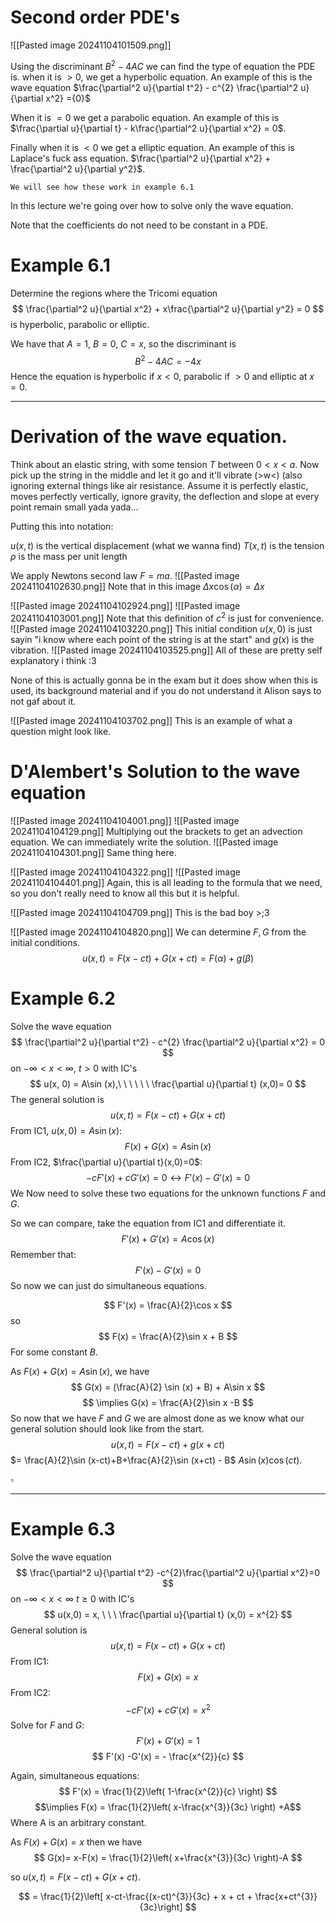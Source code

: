 # Second order PDE's

![[Pasted image 20241104101509.png]]

Using the discriminant $B^{2} - 4AC$ we can find the type of equation the PDE is. when it is $> 0$, we get a hyperbolic equation. An example of this is the wave equation $\frac{\partial^2 u}{\partial t^2} - c^{2} \frac{\partial^2 u}{\partial x^2} ={0}$

When it is $= 0$ we get a parabolic equation. An example of this is $\frac{\partial u}{\partial t} - k\frac{\partial^2 u}{\partial x^2} = 0$.

Finally when it is $<0$ we get a elliptic equation. An example of this is Laplace's fuck ass equation. $\frac{\partial^2 u}{\partial x^2} + \frac{\partial^2 u}{\partial y^2}$.

	We will see how these work in example 6.1

In this lecture we're going over how to solve only the wave equation.

Note that the coefficients do not need to be constant in a PDE.

# Example 6.1

Determine the regions where the Tricomi equation $$
\frac{\partial^2 u}{\partial x^2} + x\frac{\partial^2 u}{\partial y^2} = 0
$$
is hyperbolic, parabolic or elliptic.

We have that $A = 1$, $B = 0$, $C=x$, so the discriminant is $$
B^{2} - 4AC = -4x
$$
Hence the equation is hyperbolic if $x < 0$, parabolic if $>0$ and elliptic at $x=0$.

---

# Derivation of the wave equation.

Think about an elastic string, with some tension $T$ between $0<x<a$. Now pick up the string in the middle and let it go and it'll vibrate (>w<) (also ignoring external things like air resistance.
Assume it is perfectly elastic, moves perfectly vertically, ignore gravity, the deflection and slope at every point remain small yada yada...

Putting this into notation:

$u(x,t)$ is the vertical displacement (what we wanna find)
$T(x,t)$ is the tension
$\rho$ is the mass per unit length

We apply Newtons second law $F=ma$.
![[Pasted image 20241104102630.png]]
Note that in this image $\Delta x\cos (\alpha) = \Delta x$

![[Pasted image 20241104102924.png]]
![[Pasted image 20241104103001.png]]
Note that this definition of $c^{2}$ is just for convenience.
![[Pasted image 20241104103220.png]]
This initial condition $u(x,0)$ is just sayin "i know where each point of the string is at the start" and $g(x)$ is the vibration.
![[Pasted image 20241104103525.png]]
All of these are pretty self explanatory i think :3

None of this is actually gonna be in the exam but it does show when this is used, its background material and if you do not understand it Alison says to not gaf about it.


![[Pasted image 20241104103702.png]]
This is an example of what a question might look like. 

# D'Alembert's Solution to the wave equation

![[Pasted image 20241104104001.png]]
![[Pasted image 20241104104129.png]]
Multiplying out the brackets to get an advection equation. We can immediately write the solution.
![[Pasted image 20241104104301.png]]
Same thing here.

![[Pasted image 20241104104322.png]]
![[Pasted image 20241104104401.png]]
Again, this is all leading to the formula that we need, so you don't really need to know all this but it is helpful.

![[Pasted image 20241104104709.png]]
This is the bad boy >;3

![[Pasted image 20241104104820.png]]
We can determine $F,G$ from the initial conditions. $$
u(x,t) = F(x-ct) + G(x+ct) = F(\alpha) + g(\beta)
$$
# Example 6.2

Solve the wave equation $$
\frac{\partial^2 u}{\partial t^2} - c^{2} \frac{\partial^2 u}{\partial x^2} = 0
$$
on $-\infty < x < \infty$, $t>0$ with IC's $$
u(x, 0) = A\sin (x),\ \ \ \ \ \ \frac{\partial u}{\partial t} (x,0)= 0
$$
The general solution is $$
u(x,t) = F(x-ct) + G(x +ct)
$$
From IC1, $u(x,0) = A\sin (x)$:
$$
F(x) + G(x) = A\sin (x)
$$
From IC2, $\frac{\partial u}{\partial t}(x,0)=0$:
$$
-cF'(x) + cG'(x) = 0 \leftrightarrow  F'(x) - G'(x)=0
$$
We Now need to solve these two equations for the unknown functions $F$ and $G$.

So we can compare, take the equation from IC1 and differentiate it.
$$
F'(x) + G'(x) = A\cos (x)
$$
Remember that:
$$
F'(x) - G'(x) = 0
$$
So now we can just do simultaneous equations.

$$
F'(x) = \frac{A}{2}\cos x
$$
so $$
F(x) = \frac{A}{2}\sin x + B
$$
For some constant $B$.

As $F(x) + G(x) = A\sin (x)$, we have $$
G(x) = (\frac{A}{2} \sin (x) + B) + A\sin x
$$
$$
\implies G(x) = \frac{A}{2}\sin x -B
$$
So now that we have $F$ and $G$ we are almost done as we know what our general solution should look like from the start. 
$$
u(x,t) = F(x-ct) + g(x+ct)
$$
$= \frac{A}{2}\sin (x-ct)+B+\frac{A}{2}\sin (x+ct) - B$
$A\sin (x)\cos (ct)$.

$\square$

---

# Example 6.3

Solve the wave equation $$
\frac{\partial^2 u}{\partial t^2} -c^{2}\frac{\partial^2 u}{\partial x^2}=0
$$
on $-\infty < x < \infty$ $t \geq 0$ with IC's $$
u(x,0) = x, \ \ \ \frac{\partial u}{\partial t} (x,0) = x^{2}
$$
General solution is $$
u(x,t) = F(x-ct) + G(x +ct)
$$
From IC1: 
$$
F(x) + G(x) = x
$$
From IC2:
$$
-cF'(x) + cG'(x) = x^{2}
$$
Solve for $F$ and $G$:
$$
F'(x) + G' (x) = 1
$$
$$
F'(x) -G'(x) = - \frac{x^{2}}{c}
$$

Again, simultaneous equations:
$$
F'(x) = \frac{1}{2}\left( 1-\frac{x^{2}}{c} \right)
$$
$$\implies F(x) = \frac{1}{2}\left( x-\frac{x^{3}}{3c} \right) +A$$
Where A is an arbitrary constant.

As $F(x) + G(x) = x$ then we have
$$
G(x)= x-F(x) = \frac{1}{2}\left( x+\frac{x^{3}}{3c}  \right)-A
$$

so $u(x,t)= F(x-ct)+ G(x+ct)$.

$$
= \frac{1}{2}\left[ x-ct-\frac{(x-ct)^{3}}{3c} + x + ct + \frac{x+ct^{3}}{3c}\right]
$$
